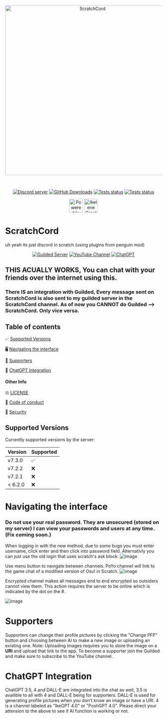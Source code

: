 <div align="center">
	<br />
	<p>
		<a href="ikelene.ca/scratchcord"><img src="https://github.com/Ikelene/ScratchCord/assets/170349413/822f5a0a-65d2-4e81-af88-2a3c9cb926b7" width="546" alt="ScratchCord" /></a>
	</p>
	<br />
	<p>
		<a href="https://guilded.gg/ikelene"><img src="https://img.shields.io/badge/chat-16%20members-yellow?style=for-the-badge&logo=guilded&logoColor=white" alt="Discord server" /></a>
		<a href="https://github.com/Ikelene/ScratchCord/releases"><img src="https://img.shields.io/github/downloads/Ikelene/ScratchCord/total?style=for-the-badge" alt="GitHub Downloads" /></a>
		<a href="https://github.com/Ikelene/ScratchCord/releases"><img src="https://img.shields.io/badge/Server%20Status-offline-red?style=for-the-badge" alt="Tests status" /></a>
    <a href="https://github.com/Ikelene/ScratchCord/issues"><img src="https://img.shields.io/github/issues/Ikelene/ScratchCord?style=for-the-badge" alt="Tests status" />
	</p>
	<p>
		<a href="https://penguinmod.com"><img src="https://img.shields.io/badge/Powered%20By-PenguinMod-blue?style=for-the-badge&logo=scratch&logoColor=white" alt="Powered by PenguinMod" height="44" /></a>
		<a href="ikelene.ca"><img src="https://github.com/Ikelene/ScratchCord/assets/170349413/4375dd10-b2e2-4630-ab07-4e5d68126c78" alt="Ikelene Created" height="44" /></a>
	</p>
</div>

# ScratchCord
uh yeah its just discord in scratch (using plugins from penguin mod)
<div align="center">
	<p>
		<a href="https://guilded.gg/ikelene"><img src="https://img.shields.io/badge/Chat-Join!-yellow?logo=guilded&logoColor=white" alt="Guilded Server" /></a>
		<a href="https://youtube.com/@ikelene69"><img src="https://img.shields.io/badge/YouTube-%5BIkelene%5D-red?logo=youtube&logoColor=white" alt="YouTube Channel" /></a>
		<a href="https://youtube.com/@ikelene69"><img src="https://img.shields.io/badge/ChatGPT-offline-red?logo=openai&logoColor=white" alt="ChatGPT" /></a>
	</p>
</div>

## THIS ACUALLY WORKS, You can chat with your friends over the internet using this.

### There IS an integration with Guilded, Every message sent on ScratchCord is also sent to my guilded server in the ScratchCord channel. As of now you CANNOT do Guilded --> ScratchCord. Only vice versa.

## Table of contents
✅ [Supported Versions](/README.md#supported-versions)

🖥️ [Navigating the interface](/README.md#navigating-the-interface)

🥇 [Supporters](/README.md#supporters)

💬 [ChatGPT Integration](/README.md#chatgpt-integration)

#### Other Info

⚖️ [LICENSE](/LICENSE)

🤝 [Code of conduct](/CODE_OF_CONDUCT.md)

🔐 [Security](/SECURITY.md)

## Supported Versions

Currently supported versions by the server:

| Version | Supported          |
| ------- | ------------------ |
| v7.3.0  | :white_check_mark: |
| v7.2.2  | :x:                |
| v7.2.1  | :x:                |
| < 6.2.0 | :x:                |

# Navigating the interface

### Do not use your real password. They are unsecured (stored on my server) I can view your passwords and users at any time. (Fix coming soon.)
When logging in with the new method, due to some bugs you must enter username, click enter and then click into password field.
Alternativly you can just use the old login that uses scratch's ask block.
![image](https://github.com/Ikelene/ScratchCord/assets/170349413/d5c8a71b-9fae-45ee-aa00-5305ddb4ccdf)

Use menu button to navigate between channels. PoYo channel will link to the game chat of a modified version of Osu! in Scratch.
![image](https://github.com/Ikelene/ScratchCord/assets/170349413/8b5e37ee-baa1-4e55-bba7-a346d05ff059)

Encrypted channel makes all messages end to end encrypted so outsiders cannot view them. This action requires the server to be online which is indicated by the dot on the #.

![image](https://github.com/Ikelene/ScratchCord/assets/170349413/e5d6435c-3dee-4904-91e1-a9f503c2abb0)

# Supporters

Supporters can change their profile pictures by clicking the "Change PFP" button and choosing between AI to make a new image or uploading an existing one. Note: Uploading images requires you to store the image on a **URI** and upload that link to the app.
To become a supporter join the Guilded and make sure to subscribe to the YouTube channel.

# ChatGPT Integration

ChatGPT 3.5, 4 and DALL-E are integrated into the chat as well, 3.5 is availible to all with 4 and DALL-E being for supporters. DALL-E is used for generating profile pictures when you don't know an image or have a URI. 4 is a channel labeled as "IkeGPT 4.0" or "PoshGPT 4.0". Please direct your attension to the above to see if AI function is working or not.
